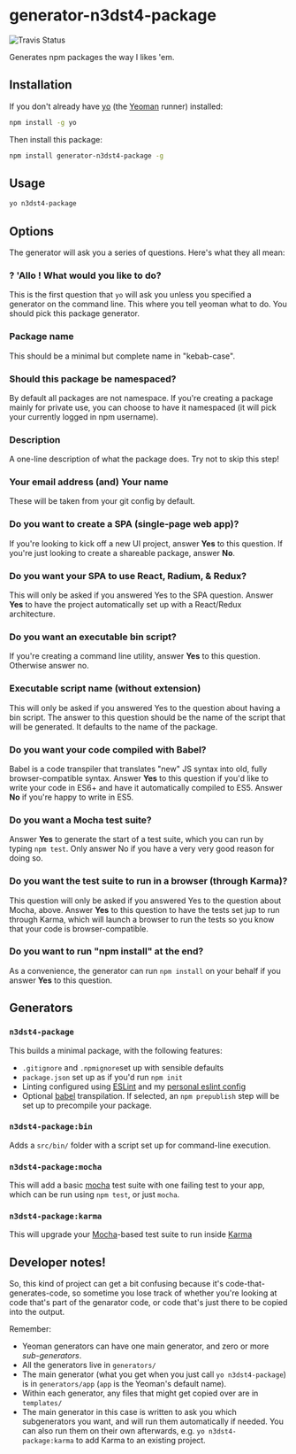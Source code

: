# generator-n3dst4-package

![Travis Status](https://travis-ci.org/n3dst4/generator-n3dst4-package.svg)

Generates npm packages the way I likes 'em.

## Installation

If you don't already have [yo][yo] (the [Yeoman][yeoman] runner) installed:
```sh
npm install -g yo
```

Then install this package:
```sh
npm install generator-n3dst4-package -g
```

## Usage

```sh
yo n3dst4-package
```


## Options

The generator will ask you a series of questions. Here's what they all mean:

### ? 'Allo <user>! What would you like to do?

This is the first question that `yo` will ask you unless you specified a generator on the command line. This where you tell yeoman what to do. You should pick this package generator.


### Package name

This should be a minimal but complete name in "kebab-case".

### Should this package be namespaced?

By default all packages are not namespace. If you're creating a package mainly for private use, you can choose to have it namespaced (it will pick your currently logged in npm username).

### Description

A one-line description of what the package does. Try not to skip this step!

### Your email address (and) Your name

These will be taken from your git config by default.

### Do you want to create a SPA (single-page web app)?

If you're looking to kick off a new UI project, answer **Yes** to this question. If you're just looking to create a shareable package, answer **No**.

### Do you want your SPA to use React, Radium, & Redux?

This will only be asked if you answered Yes to the SPA question. Answer **Yes** to have the project automatically set up with a React/Redux architecture.

### Do you want an executable bin script?

If you're creating a command line utility, answer **Yes** to this question. Otherwise answer no.

### Executable script name (without extension)

This will only be asked if you answered Yes to the question about having a bin script. The answer to this question should be the name of the script that will be generated. It defaults to the name of the package.

### Do you want your code compiled with Babel?

Babel is a code transpiler that translates "new" JS syntax into old, fully browser-compatible syntax. Answer **Yes** to this question if you'd like to write your code in ES6+ and have it automatically compiled to ES5.  Answer **No** if you're happy to write in ES5.

### Do you want a Mocha test suite?

Answer **Yes** to generate the start of a test suite, which you can run by typing `npm test`. Only answer No if you have a very very good reason for doing so.

###  Do you want the test suite to run in a browser (through Karma)?

This question will only be asked if you answered Yes to the question about Mocha, above. Answer **Yes** to this question to have the tests set jup to run through Karma, which will launch a browser to run the tests so you know that your code is browser-compatible.

### Do you want to run "npm install" at the end?

As a convenience, the generator can run `npm install` on your behalf if you answer **Yes** to this question.



## Generators

### `n3dst4-package`

This builds a minimal package, with the following features:
* `.gitignore` and `.npmignore`set up with sensible defaults
* `package.json` set up as if you'd run `npm init`
* Linting configured using [ESLint][eslint] and my [personal eslint config][eslint-config]
* Optional [babel][babel] transpilation. If selected, an `npm prepublish` step will be set up to precompile your package.

### `n3dst4-package:bin`

Adds a `src/bin/` folder with a script set up for command-line execution.

### `n3dst4-package:mocha`

This will add a basic [mocha][mocha] test suite with one failing test to your app, which can be run using `npm test`, or just `mocha`.

### `n3dst4-package:karma`

This will upgrade your [Mocha][mocha]-based test suite to run inside [Karma][karma]

## Developer notes!

So, this kind of project can get a bit confusing because it's code-that-generates-code, so sometime you lose track of whether you're looking at code that's part of the genarator code, or code that's just there to be copied into the output.

Remember:

* Yeoman generators can have one main generator, and zero or more *sub-generators*.
* All the generators live in `generators/`
* The main generator (what you get when you just call `yo n3dst4-package`) is in `generators/app` (`app` is the Yeoman's default name).
* Within each generator, any files that might get copied over are in `templates/`
* The main generator in this case is written to ask you which subgenerators you want, and will run them automatically if needed. You can also run them on their own afterwards, e.g. `yo n3dst4-package:karma` to add Karma to an existing project.


[babel]: https://babeljs.io/
[babelify]: https://github.com/babel/babelify
[mocha]: https://mochajs.org/
[travis]: https://travis-ci.org/
[yo]: https://www.npmjs.com/package/yo
[yeoman]: http://yeoman.io/
[karma]: https://karma-runner.github.io/0.13/index.html
[eslint]: http://eslint.org/
[eslint-config]: https://www.npmjs.com/package/@sportingsolutions/eslint-config-shared
